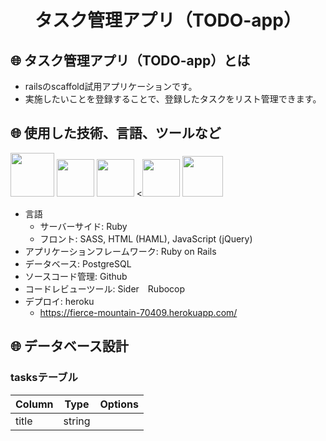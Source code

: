 <h1 align="center">タスク管理アプリ（TODO-app）</h1>

## :globe_with_meridians: タスク管理アプリ（TODO-app）とは
- railsのscaffold試用アプリケーションです。
- 実施したいことを登録することで、登録したタスクをリスト管理できます。

## :globe_with_meridians: 使用した技術、言語、ツールなど
<a><img src="https://user-images.githubusercontent.com/39142850/71774533-1ddf1780-2fb4-11ea-8560-753bed352838.png" width="70px;" /></a> <!-- rubyのロゴ -->
<a><img src="https://user-images.githubusercontent.com/39142850/71774548-731b2900-2fb4-11ea-99ba-565546c5acb4.png" height="60px;" /></a> <!-- RubyOnRailsのロゴ -->
<a><img src="https://user-images.githubusercontent.com/39142850/71774618-b32edb80-2fb5-11ea-9050-d5929a49e9a5.png" height="60px;" /></a> <!-- Hamlのロゴ -->
<a><<img src="https://user-images.githubusercontent.com/39142850/71774644-115bbe80-2fb6-11ea-822c-568eabde5228.png" height="60px" /></a> <!-- Scssのロゴ -->
<a><img src="https://user-images.githubusercontent.com/39142850/71774768-d064a980-2fb7-11ea-88ad-4562c59470ae.png" height="65px;" /></a> <!-- jQueryのロゴ -->

- 言語
    - サーバーサイド: Ruby
    - フロント: SASS, HTML (HAML), JavaScript (jQuery)
- アプリケーションフレームワーク: Ruby on Rails
- データベース: PostgreSQL
- ソースコード管理: Github
- コードレビューツール: Sider　Rubocop
- デプロイ: heroku 
    - https://fierce-mountain-70409.herokuapp.com/

## :globe_with_meridians: データベース設計
### tasksテーブル
|Column|Type|Options|
|------|----|-------|
|title|string||

